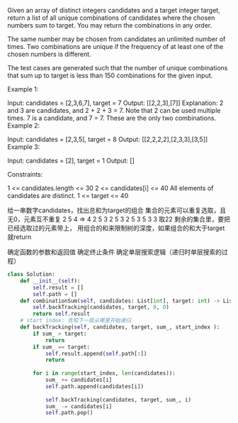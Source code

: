 Given an array of distinct integers candidates and a target integer target, return a list of all unique combinations of candidates where the chosen numbers sum to target. You may return the combinations in any order.

The same number may be chosen from candidates an unlimited number of times. Two combinations are unique if the 
frequency
 of at least one of the chosen numbers is different.

The test cases are generated such that the number of unique combinations that sum up to target is less than 150 combinations for the given input.

 

Example 1:

Input: candidates = [2,3,6,7], target = 7
Output: [[2,2,3],[7]]
Explanation:
2 and 3 are candidates, and 2 + 2 + 3 = 7. Note that 2 can be used multiple times.
7 is a candidate, and 7 = 7.
These are the only two combinations.
Example 2:

Input: candidates = [2,3,5], target = 8
Output: [[2,2,2,2],[2,3,3],[3,5]]
Example 3:

Input: candidates = [2], target = 1
Output: []
 

Constraints:

1 <= candidates.length <= 30
2 <= candidates[i] <= 40
All elements of candidates are distinct.
1 <= target <= 40

给一串数字candidates，找出总和为target的组合
集合的元素可以重复选取，且无0，元素互不重复
2 5 4 => 4
                           2 5 3
                     2         5         3
                  2  5  3     5  3       3
                  取22
剩余的集合里，要把已经选取过的元素带上，
用组合的和来限制树的深度，如果组合的和大于target就return

确定函数的参数和返回值
确定终止条件
确定单层搜索逻辑（递归时单层搜索的过程）


```python
class Solution:
    def __init__(self):
        self.result = []
        self.path = []
    def combinationSum(self, candidates: List[int], target: int) -> List[List[int]]:
        self.backTracking(candidates, target, 0, 0)
        return self.result
    # start index: 告知下一层从哪里开始递归
    def backTracking(self, candidates, target, sum_, start_index ):
        if sum_ > target:
            return
        if sum_ == target:
            self.result.append(self.path[:])
            return
        
        for i in range(start_index, len(candidates)):
            sum_ += candidates[i]
            self.path.append(candidates[i])
            
            self.backTracking(candidates, target, sum_, i)
            sum_ -= candidates[i]
            self.path.pop()
            

```